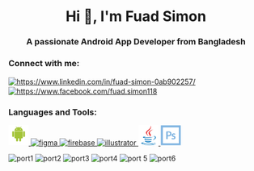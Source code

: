 <h1 align="center">Hi 👋, I'm Fuad Simon</h1>
<h3 align="center">A passionate Android App Developer from Bangladesh</h3>

<h3 align="left">Connect with me:</h3>
<p align="left">
<a href="https://linkedin.com/in/https://www.linkedin.com/in/fuad-simon-0ab902257/" target="blank"><img align="center" src="https://raw.githubusercontent.com/rahuldkjain/github-profile-readme-generator/master/src/images/icons/Social/linked-in-alt.svg" alt="https://www.linkedin.com/in/fuad-simon-0ab902257/" height="30" width="40" /></a>
<a href="https://fb.com/https://www.facebook.com/fuad.simon118" target="blank"><img align="center" src="https://raw.githubusercontent.com/rahuldkjain/github-profile-readme-generator/master/src/images/icons/Social/facebook.svg" alt="https://www.facebook.com/fuad.simon118" height="30" width="40" /></a>
</p>

<h3 align="left">Languages and Tools:</h3>
<p align="left"> <a href="https://developer.android.com" target="_blank" rel="noreferrer"> <img src="https://raw.githubusercontent.com/devicons/devicon/master/icons/android/android-original-wordmark.svg" alt="android" width="40" height="40"/> </a> <a href="https://www.figma.com/" target="_blank" rel="noreferrer"> <img src="https://www.vectorlogo.zone/logos/figma/figma-icon.svg" alt="figma" width="40" height="40"/> </a> <a href="https://firebase.google.com/" target="_blank" rel="noreferrer"> <img src="https://www.vectorlogo.zone/logos/firebase/firebase-icon.svg" alt="firebase" width="40" height="40"/> </a> <a href="https://www.adobe.com/in/products/illustrator.html" target="_blank" rel="noreferrer"> <img src="https://www.vectorlogo.zone/logos/adobe_illustrator/adobe_illustrator-icon.svg" alt="illustrator" width="40" height="40"/> </a> <a href="https://www.java.com" target="_blank" rel="noreferrer"> <img src="https://raw.githubusercontent.com/devicons/devicon/master/icons/java/java-original.svg" alt="java" width="40" height="40"/> </a> <a href="https://www.photoshop.com/en" target="_blank" rel="noreferrer"> <img src="https://raw.githubusercontent.com/devicons/devicon/master/icons/photoshop/photoshop-line.svg" alt="photoshop" width="40" height="40"/> </a> </p>




![port1](https://github.com/Fuad-Simon/portfolio/assets/66960522/6caff4ff-88fe-45c5-9b41-4b2faf33eb66)
![port2](https://github.com/Fuad-Simon/portfolio/assets/66960522/4e4c877f-a8e7-4579-b5d5-4744663ba86b)
![port3](https://github.com/Fuad-Simon/portfolio/assets/66960522/bcea7c58-3a71-4d20-a3b0-43476bfb5ef1)
![port4](https://github.com/Fuad-Simon/portfolio/assets/66960522/08b21f10-be39-4e3a-a6af-4a6e0b3d7818)
![port 5](https://github.com/Fuad-Simon/portfolio/assets/66960522/2e7e76c1-db0c-4260-9967-03a1a1bb9b2b)
![port6](https://github.com/Fuad-Simon/portfolio/assets/66960522/672a12f3-aa02-452c-b1fb-1a47eb4744ed)



